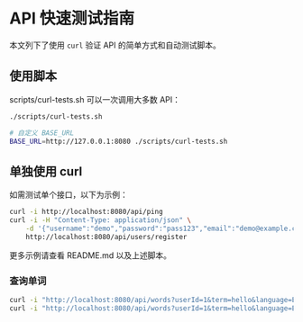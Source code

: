 # API 快速测试指南

本文列下了使用 `curl` 验证 API 的简单方式和自动测试脚本。

## 使用脚本

scripts/curl-tests.sh 可以一次调用大多数 API：

```bash
./scripts/curl-tests.sh

# 自定义 BASE_URL
BASE_URL=http://127.0.0.1:8080 ./scripts/curl-tests.sh
```

## 单独使用 curl

如需测试单个接口，以下为示例：

```bash
curl -i http://localhost:8080/api/ping
curl -i -H "Content-Type: application/json" \
    -d '{"username":"demo","password":"pass123","email":"demo@example.com"}' \
    http://localhost:8080/api/users/register
```

更多示例请查看 README.md 以及上述脚本。

### 查询单词

```bash
curl -i "http://localhost:8080/api/words?userId=1&term=hello&language=ENGLISH"
curl -i "http://localhost:8080/api/words?userId=1&term=hello&language=ENGLISH&model=doubao"
```
